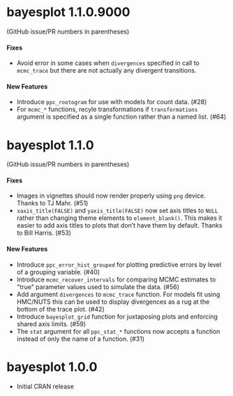 # bayesplot 1.1.0.9000

(GitHub issue/PR numbers in parentheses)

#### Fixes
* Avoid error in some cases when `divergences` specified in call to `mcmc_trace`
but there are not actually any divergent transitions.

#### New Features
* Introduce `ppc_rootogram` for use with models for count data. (#28)
* For `mcmc_*` functions, recyle transformations if `transformations` argument
is specified as a single function rather than a named list. (#64)


# bayesplot 1.1.0

(GitHub issue/PR numbers in parentheses)

#### Fixes
* Images in vignettes should now render properly using `png` device. Thanks to
TJ Mahr. (#51)
* `xaxis_title(FALSE)` and `yaxis_title(FALSE)` now set axis titles to `NULL` 
rather than changing theme elements to `element_blank()`. This makes it easier
to add axis titles to plots that don’t have them by default. Thanks to Bill
Harris. (#53)

#### New Features
* Introduce `ppc_error_hist_grouped` for plotting predictive errors
by level of a grouping variable. (#40)
* Introduce `mcmc_recover_intervals` for comparing MCMC estimates to "true"
parameter values used to simulate the data. (#56)
* Add argument `divergences` to `mcmc_trace` function. For models fit using 
HMC/NUTS this can be used to display divergences as a rug at the bottom of the 
trace plot. (#42)
* Introduce `bayesplot_grid` function for juxtaposing plots and enforcing shared
axis limits. (#59)
* The `stat` argument for all `ppc_stat_*` functions now accepts a function
instead of only the name of a function. (#31)


# bayesplot 1.0.0

* Initial CRAN release
